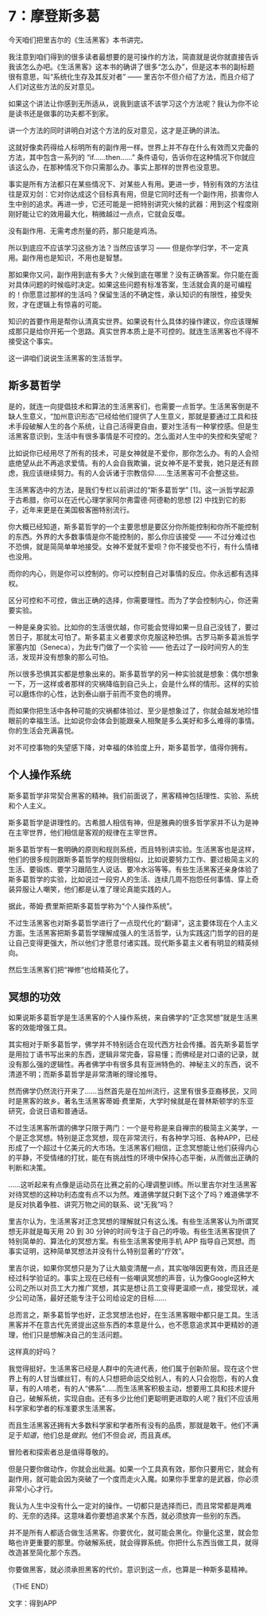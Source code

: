 # 7：摩登斯多葛

今天咱们把里吉尔的《生活黑客》本书讲完。

我注意到咱们得到的很多读者最想要的是可操作的方法，简直就是说你就直接告诉我该怎么办吧。《生活黑客》这本书的确讲了很多“怎么办”，但是这本书的副标题很有意思，叫“系统化生存及其反对者” —— 里吉尔不但介绍了方法，而且介绍了人们对这些方法的反对意见。

如果这个讲法让你感到无所适从，说我到底该不该学习这个方法呢？我认为你不论是读书还是做事的功夫都不到家。

讲一个方法的同时讲明白对这个方法的反对意见，这才是正确的讲法。

这就好像卖药得给人标明所有的副作用一样。世界上并不存在什么有效而又完备的方法，其中包含一系列的 “if……then……” 条件语句，告诉你在这种情况下你就应该这么办，在那种情况下你只需那么办。事实上那样的世界也没意思。

事实是所有方法都只在某些情况下、对某些人有用。更进一步，特别有效的方法往往是双刃剑：它对你达成这个目标真有用，但是它同时还有一个副作用，损害你人生中别的追求。再进一步，它还可能是一把特别讲究火候的武器：用到这个程度刚刚好能让它的效用最大化，稍微越过一点点，它就会反噬。

没有副作用、无需考虑剂量的药，那只能是鸡汤。

所以到底应不应该学习这些方法？当然应该学习 —— 但是你学归学，不一定真用。副作用也是知识，不用也是智慧。

那如果你又问，副作用到底有多大？火候到底在哪里？没有正确答案。你只能在面对具体问题的时候临时决定。如果这些问题有标准答案，生活就会真的是可编程的！你愿意过那样的生活吗？保留生活的不确定性，承认知识的有限性，接受失败，才在逻辑上有惊喜的可能。

知识的首要作用是帮你认清真实世界。如果说有什么具体的操作建议，你应该理解成那只是给你开拓一个思路。真实世界本质上是不可控的。就连生活黑客也不得不接受这个事实。

这一讲咱们说说生活黑客的生活哲学。

## 斯多葛哲学

是的，就连一向提倡技术和算法的生活黑客们，也需要一点哲学。生活黑客倒是不缺人生意义，“加州意识形态”已经给他们提供了人生意义，那就是要通过工具和技术手段破解人生的各个系统，让自己活得更自由，要对生活有一种掌控感。但是生活黑客意识到，生活中有很多事情是不可控的。怎么面对人生中的失控和失望呢？

比如说你已经用尽了所有的技术，可是女神就是不爱你，那你怎么办。有的人会彻底绝望从此不再追求爱情。有的人会自我欺骗，说女神不是不爱我，她只是还有顾虑，我应该继续努力。有的人会诉诸于宗教信仰……生活黑客可不会整这些。

生活黑客选中的方法，是我们专栏以前讲过的“斯多葛哲学” [1]。这一派哲学起源于古希腊，你可以在近代心理学家阿尔弗雷德·阿德勒的思想 [2] 中找到它的影子，近年来更是在美国极客圈特别流行。

你大概已经知道，斯多葛哲学的一个主要思想是要区分你所能控制和你所不能控制的东西。外界的大多数事情是你不能控制的，那么你应该接受 —— 不过分难过也不恐惧，就是简简单单地接受。女神不爱就不爱呗？你不接受也不行，有什么情绪也没用。

而你的内心，则是你可以控制的。你可以控制自己对事情的反应。你永远都有选择权。

区分可控和不可控，做出正确的选择，你需要理性。而为了学会控制内心，你还需要实验。

一种是亲身实验。比如你的生活很优越，你可能会觉得如果一旦自己没钱了，要过苦日子，那就太可怕了。斯多葛主义者要求你克服这种恐惧。古罗马斯多葛派哲学家塞内加（Seneca），为此专门做了一个实验 —— 他去过了一段时间穷人的生活，发现并没有想象的那么可怕。

所以很多恐惧其实都是想象出来的。斯多葛哲学的另一种实验就是想象：偶尔想象一下，万一这样或者那样的灾祸降临到自己头上，会是什么样的情形。这样的实验可以磨炼你的心性，达到泰山崩于前而不变色的境界。

而如果你把生活中各种可能的灾祸都体验过、至少是想象过了，你就会越发地珍惜眼前的幸福生活。比如说你会体会到能跟亲人相聚是多么美好和多么难得的事情。你的生活会充满喜悦。

对不可控事物的失望感下降，对幸福的体验度上升，斯多葛哲学，值得你拥有。

## 个人操作系统

斯多葛哲学非常契合黑客的精神。我们前面说了，黑客精神包括理性、实验、系统和个人主义。

斯多葛哲学是讲理性的。古希腊人相信有神，但是雅典的很多哲学家并不认为是神在主宰世界，他们相信是客观的规律在主宰世界。

斯多葛哲学有一套明确的原则和规则系统，而且特别讲实验。生活黑客也是这样，他们的很多规则跟斯多葛哲学的规则很相似，比如说要努力工作、要过极简主义的生活、要锻炼、要学习跟陌生人说话、要冷水浴等等。有些生活黑客还亲身体验了斯多葛哲学的实验，比如说过一段穷人的生活、连续几周不抱怨任何事情、穿上奇装异服让人嘲笑，他们都是认准了理论真能实践的人。

据此，蒂姆·费里斯把斯多葛哲学称为“个人操作系统”。

不过生活黑客也对斯多葛哲学进行了一点现代化的“翻译”，这主要体现在个人主义方面。生活黑客把斯多葛哲学理解成强人的生活哲学，认为实践这门哲学的目的是让自己变得更强大，所以他们才愿意付诸实践。现代斯多葛主义者有明显的精英倾向。

然后生活黑客们把“禅修”也给精英化了。

## 冥想的功效

如果说斯多葛哲学是生活黑客的个人操作系统，来自佛学的“正念冥想”就是生活黑客的效能增强工具。

其实相对于斯多葛哲学，佛学并不特别适合在现代西方社会传播。首先斯多葛哲学是用拉丁语书写出来的东西，逻辑非常完备，容易懂；而佛经是对口语的记录，就没有那么强的逻辑性。再者佛学中有很多具有亚洲特色的、神秘主义的东西，说不清道不明；而斯多葛哲学是非常清晰的理论推导。

然而佛学仍然流行开来了……当然首先是在加州流行，这里有很多亚裔移民，又同时是黑客的故乡。著名生活黑客蒂姆·费里斯，大学时候就是在普林斯顿学的东亚研究，会说日语和普通话。

不过生活黑客所谓的佛学只限于两门：一个是号称是来自禅宗的极简主义美学，一个是正念冥想。特别是正念冥想，现在非常流行，有各种学习班、各种APP，已经形成了一个超过十亿美元的大市场。生活黑客们相信，正念冥想能让他们获得内心的平静，不受情绪的打扰，能在有挑战性的环境中保持心态平衡，从而做出正确的判断和决策。

……这听起来有点像是运动员在比赛之前的心理调整训练。所以里吉尔对生活黑客对待冥想的这种功利态度有点不以为然。难道佛学就只剩下这个了吗？难道佛学不是反对执着争胜、讲究万物之间的联系、说“无我”吗？

里吉尔认为，生活黑客对正念冥想的理解就只有这么浅。有些生活黑客认为所谓冥想无非就是每天用 20 到 30 分钟的时间专注于自己的呼吸。有些生活黑客提供了特别简单的、算法化的冥想方案。有些生活黑客使用手机 APP 指导自己冥想。而事实证明，这种简单冥想法并没有什么特别显著的“疗效”。

里吉尔说，如果你冥想只是为了让大脑变清醒一点，其实咖啡因更有效，而且还是经过科学验证的。事实上现在已经有一些嘲讽冥想的声音，认为像Google这种大公司之所以对员工大力推广冥想，其实是想让员工变得更温顺一点，接受现状，减少公司动荡，最好还能专注于公司给设定的目标……


总而言之，斯多葛哲学也好，正念冥想法也好，在生活黑客眼中都只是工具。生活黑客并不在意古代先贤提出这些东西的本意是什么，也不愿意追求其中更精妙的道理，他们只是想解决自己的生活问题。

这样真的好吗？

我觉得挺好。生活黑客已经是人群中的先进代表，他们属于创新阶层。现在这个世界上有的人甘当螺丝钉，有的人只想把命运交给别人，有的人只会抱怨，有的人食草，有的人啃老，有的人“佛系”……而生活黑客积极主动，想要用工具和技术提升自己，破解系统，实现自由。还有多少比他们更聪明更进取的人呢？我们不应该用科学家和学者的标准要求生活黑客。

而且生活黑客还拥有大多数科学家和学者所有没有的品质，那就是敢干。他们不满足于*知道*，他们总是*做到*。他们不但会*说*，而且真*练*。

冒险者和探索者总是值得尊敬的。

但是只要你做动作，你就会出纰漏。如果一个工具真有效，那你只要用它，就会有副作用，就可能会因为突破了一个度而走火入魔。如果你手里拿的是武器，你必须非常小心才行。

我认为人生中没有什么一定对的操作。一切都只是选择而已，而且常常都是两难的、无奈的选择。这意味着你要想追求某个东西，就必须放弃一些别的东西。

并不是所有人都适合做生活黑客。你要优化，就可能会黑化。你量化这里，就会忽略也许更重要的那里。你破解系统，就会得罪系统。你把什么东西当做工具，就得改造甚至简化那个东西。

你要做黑客，就必须承担黑客的代价。意识到这一点，也算是一种斯多葛精神。

（THE END）

文字：得到APP